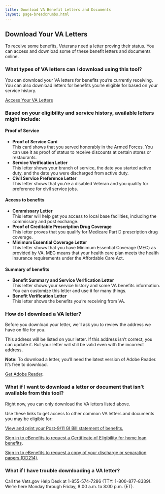 ```yaml
---
title: Download VA Benefit Letters and Documents
layout: page-breadcrumbs.html
---
```


<main>
<section>
<div class="row" markdown="1">

# Download Your VA Letters

<div class='va-introtext'>
To receive some benefits, Veterans need a letter proving their status. You can access and download some of these benefit letters and documents online.
</div>

<section>

### What types of VA letters can I download using this tool?

You can download your VA letters for benefits you’re currently receiving. You can also download letters for benefits you’re eligible for based on your service history.

<a href='/download-va-letters/letters' class='usa-button-primary'>Access Your VA Letters</a>

<div class='va-callout'>

### Based on your eligibility and service history, available letters might include:

#### Proof of Service

<ul>
<li>
<strong>Proof of Service Card</strong><br>
This card shows that you served honorably in the Armed Forces. You can use it as proof of status to receive discounts at certain stores or restaurants.
</li>
<li>
<strong>Service Verification Letter</strong><br>
This letter shows your branch of service, the date you started active duty, and the date you were discharged from active duty.
</li>
<li>
<strong>Civil Service Preference Letter</strong><br>
This letter shows that you’re a disabled Veteran and you qualify for preference for civil service jobs.
</li>
</ul>

#### Access to benefits

<ul>
<li>
<strong>Commissary Letter</strong><br>
This letter will help get you access to local base facilities, including the commissary and post exchange.
</li>
<li>
<strong>Proof of Creditable Prescription Drug Coverage</strong><br>
This letter proves that you qualify for Medicare Part D prescription drug coverage.
</li>
<li>
<strong>Minimum Essential Coverage Letter</strong><br>
This letter shows that you have Minimum Essential Coverage (MEC) as provided by VA. MEC means that your health care plan meets the health insurance requirements under the Affordable Care Act.
</li>
</ul>

#### Summary of benefits

<ul>
<li>
<strong>Benefit Summary and Service Verification Letter</strong><br>
This letter shows your service history and some VA benefits information. You can customize this letter and use it for many things.
</li>
<li>
<strong>Benefit Verification Letter</strong><br>
This letter shows the benefits you’re receiving from VA.
</li>
</ul>
</div>
</section>

<section>

### How do I download a VA letter?

Before you download your letter, we’ll ask you to review the address we have on file for you.

This address will be listed on your letter. If this address isn’t correct, you can update it. But your letter will still be valid even with the incorrect address.

**Note:** To download a letter, you’ll need the latest version of Adobe Reader. It’s free to download.

[Get Adobe Reader](https://get.adobe.com/reader/).

</section>
<section>

### What if I want to download a letter or document that isn’t available from this tool?

Right now, you can only download the VA letters listed above.

Use these links to get access to other common VA letters and documents you may be eligible for:

[View and print your Post-9/11 GI Bill statement of benefits.](/education/gi-bill/post-9-11/ch-33-benefit)

[Sign in to eBenefits to request a Certificate of Eligibility for home loan benefits](https://eauth.va.gov/ebenefits/coe).

[Sign in to eBenefits to request a copy of your discharge or separation papers (DD214)](https://eauth.va.gov/ebenefits/DPRIS).

</section>
<section>

### What if I have trouble downloading a VA letter?

Call the Vets.gov Help Desk at 1-855-574-7286 (TTY: 1-800-877-8339).
We’re here Monday through Friday, 8:00 a.m. to 8:00 p.m. (ET).

<br>
<br>
<br>
</section>
</div>
</section>
</main>

<script src="https://standards.usa.gov/assets/js/vendor/uswds.min.js" type="text/javascript"></script>

